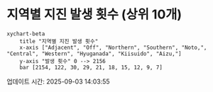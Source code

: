 # 지역별 지진 발생 횟수 (상위 10개)

```mermaid
xychart-beta
    title "지역별 지진 발생 횟수"
    x-axis ["Adjacent", "Off", "Northern", "Southern", "Noto,", "Central", "Western", "Hyuganada", "Kiisuido", "Aizu,"]
    y-axis "발생 횟수" 0 --> 2156
    bar [2154, 122, 30, 29, 21, 18, 15, 12, 9, 7]
```

업데이트 시간: 2025-09-03 14:03:55
